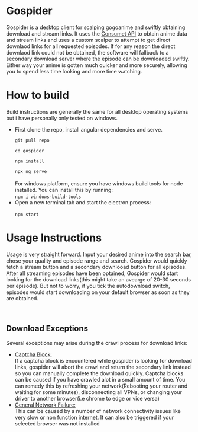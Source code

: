 <h1>Gospider</h1>
<p>Gospider is a desktop client for scalping gogoanime and swiftly obtaining download and stream links. It uses the <a href = "consumet.org">Consumet API</a> to obtain anime data and stream links and uses a custom scalper to attempt to get direct downlaod links for all requested episodes. If for any reason the direct downlaod link could not be obtained, the software will fallback to a secondary download server where the episode can be downloaded swiftly. Either way your anime is gotten much quicker and more securely, allowing you to spend less time looking and more time watching.

<h1>How to build</h1>
Build instructions are generally the same for all desktop operating systems but i have personally only tested on windows.

<ul>
<li>
First clone the repo, install angular dependencies and serve.
<code><br>
git pull repo<br>
cd gospider<br>
npm install <br>
npx ng serve
</code><br>
For windows platform, ensure you have windows build tools for node installed. You can install this by running:
<br><code>npm i windows-build-tools</code>
<li>
Open a new terminal tab and start the electron process:<br>
<code>
npm start
</code>
</li>
</ul>

<h1>
Usage Instructions
</h1>
<p>Usage is very straight forward. Input your desired anime into the search bar, chose your quality and episode range and search. Gospider would quickly fetch a stream button and a secondary downlooad button for all episodes. After all streaming episodes have been optained, Gospider would start looking for the download links(this might take an avearge of 20-30 seconds per episode). But not to worry, if you tick the autodownload switch, episodes would start downloading on your default browser as soon as they are obtained. 
</p><br>
<h2>Download Exceptions</h2>
<p>Several exceptions may arise during the crawl process for download links:
<ul>
<li><span style="text-decoration:underline">Captcha Block:</span><br>
If a captcha block is encountered while gospider is looking for download links, gospider will abort the crawl and return the secondary link instead so you can manually complete the download quickly. Captcha blocks can be caused if you have crawled alot in a small amount of time. You can remedy this by refreshing your network(Rebooting your router and waiting for some minutes), disconnecting all VPNs, or changing your driver to another browser(i.e chrome to edge or vice versa)
</li>
<li><span style="text-decoration:underline">General Network Failure:</span><br>
This can be caused by a number of network connectivity issues like very slow or non function internet. It can also be triggered if your selected browser was not installed